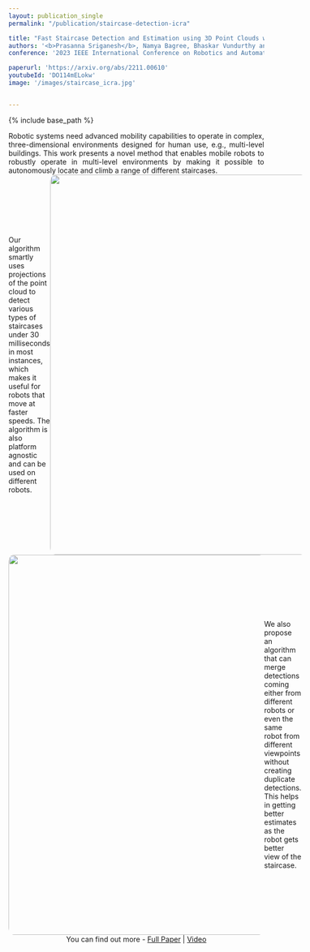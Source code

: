 ```yaml
---
layout: publication_single
permalink: "/publication/staircase-detection-icra"

title: "Fast Staircase Detection and Estimation using 3D Point Clouds with Multi-detection Merging for Heterogeneous Robots"
authors: '<b>Prasanna Sriganesh</b>, Namya Bagree, Bhaskar Vundurthy and Matthew Travers'
conference: '2023 IEEE International Conference on Robotics and Automation (ICRA)'

paperurl: 'https://arxiv.org/abs/2211.00610'
youtubeId: 'DO114mELokw'
image: '/images/staircase_icra.jpg'


---
```

{% include base_path %}

<p style="margin-bottom: 0em; text-align: justify;">
Robotic systems need advanced mobility capabilities to operate in complex, three-dimensional environments designed for human use, e.g., multi-level buildings. This work presents a novel method that enables mobile robots to robustly operate in multi-level environments by making it possible to autonomously locate and climb a range of different staircases.
</p>

<div class="container3" style="display: flex; align-items: center">
    <div class="clearfix">
        Our algorithm smartly uses projections of the point cloud to detect various types of staircases under 30 milliseconds in most instances, which makes it useful for robots that move at faster speeds. The algorithm is also platform agnostic and can be used on different robots. 
    </div>
    <img class="project_pic" style="width: 750px; height: auto; float: left; object-fit: contain; border-radius:2%" src="/images/staircase_results_animation.gif" alt="" />
</div>

<div class="container3" style="display: flex; align-items: center">
    <img class="project_pic" style="width: 750px; height: auto; float: left; object-fit: contain; border-radius:2%" src="/images/staircase_merging_animation.gif" alt="" />
    <div class="clearfix">
        We also propose an algorithm that can merge detections coming either from different robots or even the same robot from different viewpoints without creating duplicate detections. This helps in getting better estimates as the robot gets better view of the staircase. 
    </div>
</div>

<p style="text-align: center; margin-top: 0em; margin-bottom: 0em;"> You can find out more - <a href="{{page.paperurl}}" target="_blank">Full Paper</a> | <a href="https://youtu.be/{{page.youtubeId}}" target="_blank">Video</a> </p>

